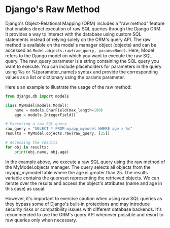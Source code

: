 # Django's Raw Method

Django's Object-Relational Mapping (ORM) includes a "raw method" feature that enables direct execution of raw SQL queries through the Django ORM. It provides a way to interact with the database using custom SQL statements instead of relying solely on the ORM's query API. The raw method is available on the model's manager object (objects) and can be accessed as `Model.objects.raw(raw_query, params=None)`. Here, Model refers to the Django model on which you want to execute the raw SQL query. The raw_query parameter is a string containing the SQL query you want to execute. You can include placeholders for parameters in the query using %s or %(parameter_name)s syntax and provide the corresponding values as a list or dictionary using the params parameter.

Here's an example to illustrate the usage of the raw method:

```python
from django.db import models

class MyModel(models.Model):
    name = models.CharField(max_length=100)
    age = models.IntegerField()

# Executing a raw SQL query
raw_query = "SELECT * FROM myapp_mymodel WHERE age > %s"
results = MyModel.objects.raw(raw_query, [25])

# Accessing the results
for obj in results:
    print(obj.name, obj.age)
```

In the example above, we execute a raw SQL query using the raw method of the MyModel.objects manager. The query selects all objects from the myapp_mymodel table where the age is greater than 25. The results variable contains the queryset representing the retrieved objects. We can iterate over the results and access the object's attributes (name and age in this case) as usual.

However, it's important to exercise caution when using raw SQL queries as they bypass some of Django's built-in protections and may introduce security risks or compatibility issues with different database backends. It's recommended to use the ORM's query API whenever possible and resort to raw queries only when necessary.